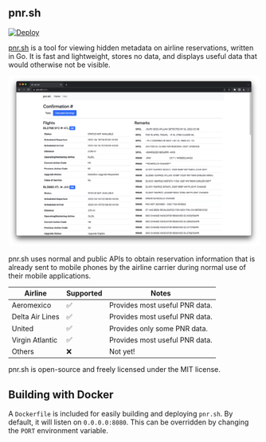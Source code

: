 ## pnr.sh
[![Deploy](https://www.herokucdn.com/deploy/button.svg)](https://heroku.com/deploy)

[pnr.sh](https://pnr.sh) is a tool for viewing hidden metadata on airline reservations, written in Go. It is fast and lightweight, stores no data, and displays useful data that would otherwise not be visible.

![pnr.sh demo image](.github/screenshot.png)

pnr.sh uses normal and public APIs to obtain reservation information that is already sent to mobile phones by the airline carrier during normal use of their mobile applications.

| Airline                 | Supported | Notes                                                    |
|-------------------------|-----------|----------------------------------------------------------|
| Aeromexico              | ✅         | Provides most useful PNR data.                          |
| Delta Air Lines         | ✅         | Provides most useful PNR data.                          |
| United                  | ✅         | Provides only some PNR data.                            |
| Virgin Atlantic         | ✅         | Provides most useful PNR data.                          |
| Others                  | ❌         | Not yet!                                                |


pnr.sh is open-source and freely licensed under the MIT license.

## Building with Docker

A `Dockerfile` is included for easily building and deploying `pnr.sh`. By default, it will listen on `0.0.0.0:8080`. This can be overridden by changing the `PORT` environment variable. 